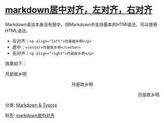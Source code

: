 # [markdown居中对齐，左对齐，右对齐](https://www.cnblogs.com/picassooo/p/11987986.html)



Markdown语法本身没有居中，但Markdown中支持基本的HTMl语法，可以使用HTML语法。

- 左对齐：`<p align="left">月是故乡明</p>`
- 居中：`<center>月是故乡明</center>`
- 右对齐：`<p align="right">月是故乡明</p>`


效果如下：

<p align="left">月是故乡明</p>

<center>月是故乡明</center>

<p align="right">月是故乡明</p>


分类: [Markdown & Typora](https://www.cnblogs.com/picassooo/category/1606912.html)

标签: [markdown居中对齐](https://www.cnblogs.com/picassooo/tag/markdown居中对齐/)